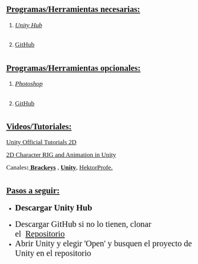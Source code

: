 <h1><span style="text-decoration: underline;"><span style="font-size: 17pt; font-family: 'arial black', 'avant garde';">Programas/Herramientas necesarias:</span></span></h1>
<ol>
<li>
<h6><span style="font-size: 13pt; font-family: 'book antiqua', palatino;"><a title="Unity Hub" href="https://public-cdn.cloud.unity3d.com/hub/prod/UnityHubSetup.exe" target="_blank">Unity Hub</a></span></h6>
</li>
<li><span style="font-size: 13pt; font-family: 'book antiqua', palatino;"><a title="GitHub" href="https://central.github.com/deployments/desktop/desktop/latest/win32" target="_blank">GitHub</a></span></li>
</ol>
<h1><span style="text-decoration: underline;"><span style="font-size: 17pt; font-family: 'arial black', 'avant garde';">Programas/Herramientas opcionales:</span></span></h1>
<ol>
<li>
<h6><span style="font-size: 13pt; font-family: 'book antiqua', palatino;"><a title="Photoshop" href="http://download2267.mediafire.com/nyrura3ucjeg/s6atddpus7wc1st/PS+CS6+By+IkerRodri.rar" target="_blank">Photoshop</a></span></h6>
</li>
<li><span style="font-size: 13pt; font-family: 'book antiqua', palatino;"><a title="GitHub" href="https://central.github.com/deployments/desktop/desktop/latest/win32" target="_blank">GitHub</a></span></li>
</ol>
<h1><span style="text-decoration: underline;"><span style="font-size: 17pt; font-family: 'arial black', 'avant garde';">Videos/Tutoriales:</span></span></h1>
<p><span style="font-family: 'book antiqua', palatino; font-size: 13pt;"><a title="Unity Official Tutorials 2D" href="https://unity3d.com/es/learn/tutorials/s/2d-game-creation" target="_blank">Unity Official Tutorials 2D</a></span></p>
<p><span style="font-family: 'book antiqua', palatino; font-size: 13pt;"><a title="2D Character RIG and Animation in Unity" href="https://www.youtube.com/watch?v=vPgS6RsLIjk" target="_blank">2D Character RIG and Animation in Unity</a></span></p>
<p><span style="font-family: 'book antiqua', palatino; font-size: 13pt;">Canales<strong>:<a title="Brackeys" href="https://www.youtube.com/user/Brackeys" target="_blank">&nbsp;Brackeys</a></strong> ,&nbsp;<strong><a title="Unity" href="https://www.youtube.com/user/Unity3D" target="_blank">Unity</a></strong>,&nbsp;<a title="HektorProfe" href="https://www.youtube.com/user/Servorius/videos" target="_blank">HektorProfe.</a></span></p>
<h1><span style="text-decoration: underline;"><span style="font-size: 17pt; font-family: 'arial black', 'avant garde';">Pasos a seguir:</span></span></h1>
<ul>
<li>
<h4><span style="font-size: 17pt; font-family: 'book antiqua', palatino;">Descargar Unity Hub</span></h4>
</li>
<li><span style="font-size: 17pt; font-family: 'book antiqua', palatino;">Descargar GitHub si no lo tienen, clonar el&nbsp;&nbsp;<a title="Repositorio" href="https://github.com/NicoStellisano/MarioClone" target="_blank">Repositorio</a></span></li>
<li><span style="font-size: 17pt; font-family: 'book antiqua', palatino;">Abrir Unity y elegir 'Open' y busquen el proyecto de Unity en el repositorio</span></li>
</ul>
